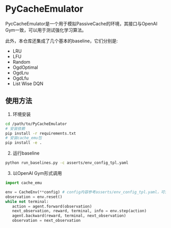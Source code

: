 # PyCacheEmulator

PycCacheEmulator是一个用于模拟PassiveCache的环境，其接口与OpenAI Gym一致，可以用于测试强化学习算法。

此外，本仓库还集成了几个基本的baseline，它们分别是:
- LRU
- LFU
- Random
- OgdOptimal
- OgdLru
- OgdLfu
- List Wise DQN

## 使用方法

1. 环境安装

```sh
cd /path/to/PyCacheEmulator
# 安装依赖
pip install -r requirements.txt
# 安装cache_emu包
pip install -e .
```

2. 运行baseline

```sh
python run_baselines.py -c asserts/env_config_tpl.yaml
```

3. 以OpenAI Gym形式调用

```python
import cache_emu

env = CacheEnv(**config) # config内容参考asserts/env_config_tpl.yaml，可使用yaml读取
observation = env.reset()
while not terminal:
   action = agent.forward(observation)
   next_observation, reward, terminal, info = env.step(action)
   agent.backward(reward, terminal, next_observation)
   observation = next_observation
```
